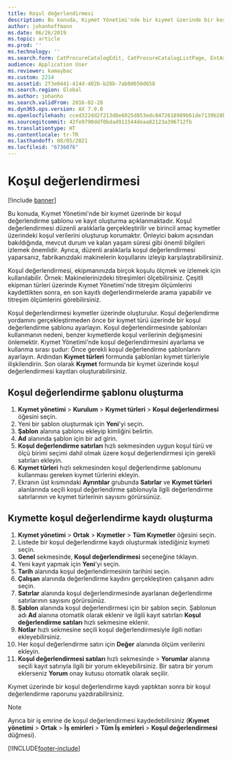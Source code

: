 ```yaml
---
title: Koşul değerlendirmesi
description: Bu konuda, Kıymet Yönetimi'nde bir kıymet üzerinde bir koşul değerlendirme şablonu ve kayıt oluşturma açıklanmaktadır.
author: johanhoffmann
ms.date: 06/26/2019
ms.topic: article
ms.prod: ''
ms.technology: ''
ms.search.form: CatProcureCatalogEdit, CatProcureCatalogListPage, EntAssetObjectCondition, EntAssetConditionTemplate
audience: Application User
ms.reviewer: kamaybac
ms.custom: 2214
ms.assetid: 2f3e0441-414d-402b-b28b-7ab0d650d658
ms.search.region: Global
ms.author: johanho
ms.search.validFrom: 2016-02-28
ms.dyn365.ops.version: AX 7.0.0
ms.openlocfilehash: cced322dd2f213d8e6025d853edc8472618989b61de7139b28ba1c6bffd3ad2a
ms.sourcegitcommit: 42fe9790ddf0bdad911544deaa82123a396712fb
ms.translationtype: HT
ms.contentlocale: tr-TR
ms.lasthandoff: 08/05/2021
ms.locfileid: "6736076"
---
```

# <a name="condition-assessment"></a>Koşul değerlendirmesi

[!include [banner](../../includes/banner.md)]

 

Bu konuda, Kıymet Yönetimi'nde bir kıymet üzerinde bir koşul değerlendirme şablonu ve kayıt oluşturma açıklanmaktadır. Koşul değerlendirmesi düzenli aralıklarla gerçekleştirilir ve birincil amaç kıymetler üzerindeki koşul verilerini oluşturup korumaktır. Önleyici bakım açısından bakıldığında, mevcut durum ve kalan yaşam süresi gibi önemli bilgileri izlemek önemlidir. Ayrıca, düzenli aralıklarla koşul değerlendirmesi yaparsanız, fabrikanızdaki makinelerin koşullarını izleyip karşılaştırabilirsiniz.

Koşul değerlendirmesi, ekipmanınızda birçok koşulu ölçmek ve izlemek için kullanılabilir. Örnek: Makinelerinizdeki titreşimleri ölçebilirsiniz. Çeşitli ekipman türleri üzerinde Kıymet Yönetimi'nde titreşim ölçümlerini kaydettikten sonra, en son kayıtlı değerlendirmelerde arama yapabilir ve titreşim ölçümlerini görebilirsiniz.

Koşul değerlendirmesi kıymetler üzerinde oluşturulur. Koşul değerlendirme yordamını gerçekleştirmeden önce bir kıymet türü üzerinde bir koşul değerlendirme şablonu ayarlayın. Koşul değerlendirmesinde şablonları kullanmanın nedeni, benzer kıymetlerde koşul verilerinin değişmesini önlemektir. Kıymet Yönetimi'nde koşul değerlendirmesini ayarlama ve kullanma sırası şudur: Önce gerekli koşul değerlendirme şablonlarını ayarlayın. Ardından **Kıymet türleri** formunda şablonları kıymet türleriyle ilişkilendirin. Son olarak **Kıymet** formunda bir kıymet üzerinde koşul değerlendirmesi kayıtları oluşturabilirsiniz.

## <a name="create-a-condition-assessment-template"></a>Koşul değerlendirme şablonu oluşturma

1. **Kıymet yönetimi** > **Kurulum** > **Kıymet türleri** > **Koşul değerlendirmesi** öğesini seçin.
2. Yeni bir şablon oluşturmak için **Yeni**'yi seçin.
3. **Şablon** alanına şablonu ekleyip kimliğini belirtin.
4. **Ad** alanında şablon için bir ad girin.
5. **Koşul değerlendirme satırları** hızlı sekmesinden uygun koşul türü ve ölçü birimi seçimi dahil olmak üzere koşul değerlendirmesi için gerekli satırları ekleyin.
6. **Kıymet türleri** hızlı sekmesinden koşul değerlendirme şablonunu kullanması gereken kıymet türlerini ekleyin.
7. Ekranın üst kısmındaki **Ayrıntılar** grubunda **Satırlar** ve **Kıymet türleri** alanlarında seçili koşul değerlendirme şablonuyla ilgili değerlendirme satırlarının ve kıymet türlerinin sayısını görürsünüz.


## <a name="create-condition-assessment-registration-on-an-asset"></a>Kıymette koşul değerlendirme kaydı oluşturma

1. **Kıymet yönetimi** > **Ortak** > **Kıymetler** > **Tüm Kıymetler** öğesini seçin.
2. Listede bir koşul değerlendirme kaydı oluşturmak istediğiniz kıymeti seçin.
3. **Genel** sekmesinde, **Koşul değerlendirmesi** seçeneğine tıklayın.
4. Yeni kayıt yapmak için **Yeni**'yi seçin.
5. **Tarih** alanında koşul değerlendirmesinin tarihini seçin.
6. **Çalışan** alanında değerlendirme kaydını gerçekleştiren çalışanın adını seçin.
7. **Satırlar** alanında koşul değerlendirmesinde ayarlanan değerlendirme satırlarının sayısını görürsünüz.
8. **Şablon** alanında koşul değerlendirmesi için bir şablon seçin. Şablonun adı **Ad** alanına otomatik olarak eklenir ve ilgili kayıt satırları **Koşul değerlendirme satıları** hızlı sekmesine eklenir.
9. **Notlar** hızlı sekmesine seçili koşul değerlendirmesiyle ilgili notları ekleyebilirsiniz.
10. Her koşul değerlendirme satırı için **Değer** alanında ölçüm verilerini ekleyin.
11. **Koşul değerlendirmesi satıları** hızlı sekmesinde > **Yorumlar** alanına seçili kayıt satırıyla ilgili bir yorum ekleyebilirsiniz. Bir satıra bir yorum eklerseniz **Yorum** onay kutusu otomatik olarak seçilir.

Kıymet üzerinde bir koşul değerlendirme kaydı yaptıktan sonra bir koşul değerlendirme raporunu yazdırabilirsiniz.

>[!NOTE]
>Ayrıca bir iş emrine de koşul değerlendirmesi kaydedebilirsiniz (**Kıymet yönetimi** > **Ortak** > **İş emirleri** > **Tüm İş emirleri** > **Koşul değerlendirmesi** düğmesi).


[!INCLUDE[footer-include](../../../includes/footer-banner.md)]